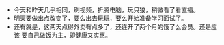 - 今天和昨天几乎相同，刷视频，折腾电脑，玩只狼，稍微看了看直播。
- 明天要做出点改变了，要么出去玩玩，要么开始准备学习面试了。
- 还有就是，这两天点得外卖有点多了，还连开了两个月的饿了么会员。还是应该 要自己做饭为主，即健康又实惠。